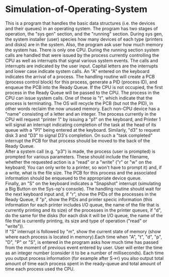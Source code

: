 # Simulation-of-Operating-System
This is a program that handles the basic data structures (i.e. the devices and their queues) in an operating system. The program has two stages of operation, the "sys gen" section, and the "running" section. During sys gen, the system installer (user) species how many devices of each type (printers and disks) are in the system. Also, the program ask user how much memory the system has. There is only one CPU. During the running section system calls are handled that were issued by the process currently controlling the CPU as well as interrupts that signal various system events. The calls and interrupts are indicated by the user input. Capital letters are the interrupts and lower case indicate system calls. 
An "A" entered on the keyboard indicates the arrival of a process. The handling routine will create a PCB (process control block) for this process, generate a PID (process ID), and enqueue the PCB into the Ready Queue. If the CPU is not occupied, the first process in the Ready Queue will be passed to the CPU. 
The process in the CPU can issue system calls. One of these is "t", which indicate that the process is terminating. The OS will recycle the PCB (but not the PID), in other words reclaim the now unused memory. Each non-CPU device has a "name" consisting of a letter and an integer. The process currently in the CPU will request "printer 1" by issuing a "p1" on the keyboard, and Printer 1 will signal an interrupt indicating completion of the task at the head of its queue with a "P1" being entered at the keyboard. Similarly, "d3" to request disk 3 and "D3" to signal D3's completion. On such a "task completed" interrupt the PCB for that process should be moved to the back of the Ready Queue.  
After a system call (e.g. "p3") is made, the process (user is prompted) is prompted for various parameters. These should  include the filename, whether the requested action is a "read" or a "write" ("r" or "w" on the keyboard; You can only write to a printer, so won't have to prompt it) and, if a write, what is the file size. The PCB for this process and the associated information should be enqueued to the appropriate device queue.  
Finally, an "S" on the keyboard indicates a "Snapshot" interrupt (simulating a Big Button on the Sys-op's console). The handling routine should wait for the next keyboard input and, if "r", show the PIDs of the processes in the Ready Queue, if "p", show the PIDs and printer specic information (this information for each printer includes I/O queue, the name of the file that is currently printing and its size) of the processes in the printer queues, if "d", do the same for the disks (for each disk it will be I/O queue, the name of the file that is currently printing, its size and type of operation ("read" or "write")).  
If "S" interrupt is followed by "m", show the current state of memory (show where each process is located in memory).Each time when "A", "t", "d", "p", "D", "P" or "S", is entered in the program asks how much time has passed from the moment of previous event entered by user. User will enter the time as an integer number (consider it to be a number of milliseconds). Each time you output process information (for example after S->r) you also output total amount of time each process spent in the ready-queue and total amount of time each process used the CPU.  
